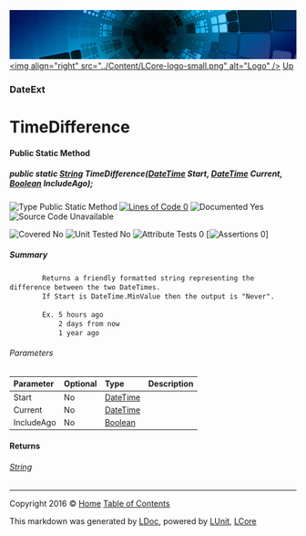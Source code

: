 ![](../Content/LCore-banner-small.png "")
[&lt;img align=&quot;right&quot; src=&quot;../Content/LCore-logo-small.png&quot; alt=&quot;Logo&quot; /&gt;](../../README.md)
[Up](DateExt.md)

### DateExt

# TimeDifference

#### Public Static Method

##### public static <a href="https://msdn.microsoft.com/en-us/library/system.string.aspx" alt="">String</a> TimeDifference(<a href="https://msdn.microsoft.com/en-us/library/system.datetime.aspx" alt="">DateTime</a> Start, <a href="https://msdn.microsoft.com/en-us/library/system.datetime.aspx" alt="">DateTime</a> Current, <a href="https://msdn.microsoft.com/en-us/library/system.boolean.aspx" alt="">Boolean</a> IncludeAgo);

![Type Public Static Method](http://b.repl.ca/v1/Type-Public%20Static%20Method-Blue.png "") [![Lines of Code 0](http://b.repl.ca/v1/Lines%20of%20Code-0-red.png "")](#L)    ![Documented Yes](http://b.repl.ca/v1/Documented-Yes-brightgreen.png "") ![Source Code Unavailable](http://b.repl.ca/v1/Source%20Code-Unavailable-red.png "")

![Covered No](http://b.repl.ca/v1/Covered-No-red.png "") ![Unit Tested No](http://b.repl.ca/v1/Unit%20Tested-No-lightgrey.png "") ![Attribute Tests 0](http://b.repl.ca/v1/Attribute%20Tests-0-lightgrey.png "") [![Assertions 0](http://b.repl.ca/v1/Assertions-0-lightgrey.png "")]

##### Summary

            Returns a friendly formatted string representing the difference between the two DateTimes.
            If Start is DateTime.MinValue then the output is "Never".
            
            Ex. 5 hours ago
                2 days from now
                1 year ago
            

###### Parameters

Parameter | Optional | Type | Description
:---  | :---  | :---  | :--- 
Start | No | [DateTime](https://msdn.microsoft.com/en-us/library/system.datetime.aspx) | 
Current | No | [DateTime](https://msdn.microsoft.com/en-us/library/system.datetime.aspx) | 
IncludeAgo | No | [Boolean](https://msdn.microsoft.com/en-us/library/system.boolean.aspx) | 


#### Returns

###### [String](https://msdn.microsoft.com/en-us/library/system.string.aspx)



---

Copyright 2016 &copy; [Home](../../README.md) [Table of Contents](../../TableOfContents.md)

This markdown was generated by [LDoc](https://github.com/CodeSingularity/LDoc), powered by [LUnit](https://github.com/CodeSingularity/LUnit), [LCore](https://github.com/CodeSingularity/LCore)

